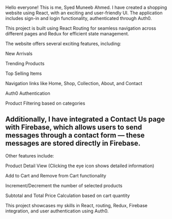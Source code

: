 Hello everyone! This is me, Syed Muneeb Ahmed. I have created a shopping website using React, with an exciting and user-friendly UI. The application includes sign-in and login functionality, authenticated through Auth0.

This project is built using React Routing for seamless navigation across different pages and Redux for efficient state management.

The website offers several exciting features, including:

New Arrivals

Trending Products

Top Selling Items

Navigation links like Home, Shop, Collection, About, and Contact

Auth0 Authentication

Product Filtering based on categories

Additionally, I have integrated a Contact Us page with Firebase, which allows users to send messages through a contact form — these messages are stored directly in Firebase.
----------------------------------------------------------------------------------------------------------------------------------------------------------------------------------------------------------------
Other features include:

Product Detail View (Clicking the eye icon shows detailed information)

Add to Cart and Remove from Cart functionality

Increment/Decrement the number of selected products

Subtotal and Total Price Calculation based on cart quantity

This project showcases my skills in React, routing, Redux, Firebase integration, and user authentication using Auth0.

